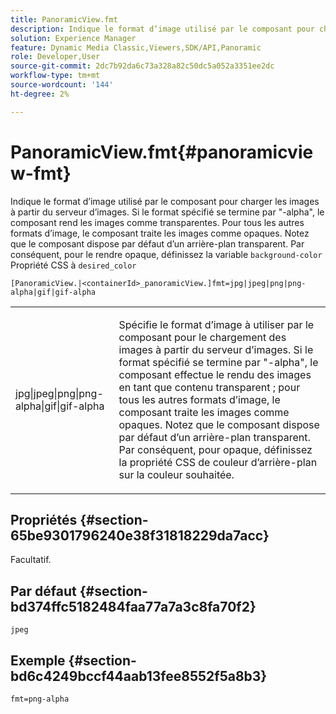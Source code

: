 ```yaml
---
title: PanoramicView.fmt
description: Indique le format d’image utilisé par le composant pour charger les images à partir du serveur d’images.
solution: Experience Manager
feature: Dynamic Media Classic,Viewers,SDK/API,Panoramic
role: Developer,User
source-git-commit: 2dc7b92da6c73a328a82c50dc5a052a3351ee2dc
workflow-type: tm+mt
source-wordcount: '144'
ht-degree: 2%

---
```


# PanoramicView.fmt{#panoramicview-fmt}

Indique le format d’image utilisé par le composant pour charger les images à partir du serveur d’images. Si le format spécifié se termine par &quot;-alpha&quot;, le composant rend les images comme transparentes. Pour tous les autres formats d’image, le composant traite les images comme opaques. Notez que le composant dispose par défaut d’un arrière-plan transparent. Par conséquent, pour le rendre opaque, définissez la variable `background-color` Propriété CSS à `desired_color`

`[PanoramicView.|<containerId>_panoramicView.]fmt=jpg|jpeg|png|png-alpha|gif|gif-alpha`

<table id="table_AE7AAFA9B4374E31B51D06511EB96401"> 
 <tbody> 
  <tr> 
   <td colname="col1"> <p> <span class="codeph"> jpg|jpeg|png|png-alpha|gif|gif-alpha </span> </p> </td> 
   <td colname="col2"> <p> Spécifie le format d’image à utiliser par le composant pour le chargement des images à partir du serveur d’images. Si le format spécifié se termine par "-alpha", le composant effectue le rendu des images en tant que contenu transparent ; pour tous les autres formats d’image, le composant traite les images comme opaques. Notez que le composant dispose par défaut d’un arrière-plan transparent. Par conséquent, pour opaque, définissez la propriété CSS de couleur d’arrière-plan sur la couleur souhaitée. </p> </td> 
  </tr> 
 </tbody> 
</table>

## Propriétés {#section-65be9301796240e38f31818229da7acc}

Facultatif.

## Par défaut {#section-bd374ffc5182484faa77a7a3c8fa70f2}

`jpeg`

## Exemple {#section-bd6c4249bccf44aab13fee8552f5a8b3}

`fmt=png-alpha`
